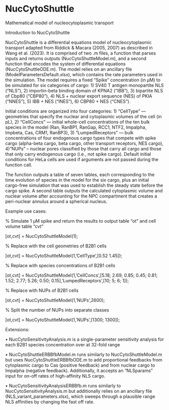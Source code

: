 # NucCytoShuttle
Mathematical model of nucleocytoplasmic transport

Introduction to NucCytoShuttle

NucCytoShuttle is a differential equations model of nucleocytoplasmic transport adapted from Riddick & Macara (2005, 2007) as described in Wang et al. (2023).  It is comprised of two .m files, a function that parses inputs and returns outputs (NucCytoShuttleModel.m), and a second function that encodes the system of differential equations (NucCytoShuttleODE.m).  The model relies on an ancillary file (ModelParametersDefault.xlsx), which contains the rate parameters used in the simulation.  The model requires a fixed “Spike” concentration (in µM) to be simulated for six categories of cargo:  1) SV40 T antigen monopartite NLS (“NLS”), 2) importin-beta binding domain of KPNA2 (“IBB”), 3) bipartite NLS of Cbp80 (“CBP80”), 4) NLS + nuclear export sequence (NES) of PKIA (“NNES”), 5) IBB + NES (“INES”), 6) CBP80 + NES (“CNES”).

Initial conditions are organized into four categories:  1) “CellType” — geometries that specify the nuclear and cytoplasmic volumes of the cell (in pL), 2) “CellConcs” — initial whole-cell concentrations of the ten bulk species in the model (Ran, RanBP1, RanGap, RCC1, NTF2, Impalpha, Impbeta, Cas, CRM1, RanBP3), 3) “LumpedReceptors” — bulk concentrations of four endogenous cargo types that compete with spike cargo (alpha-beta cargo, beta cargo, other transport receptors, NES cargo), 4)”NUPs” – nuclear pores classified by those that carry all cargo and those that only carry endogenous cargo (i.e., not spike cargo).  Default initial conditions for HeLa cells are used if arguments are not passed during the function call.

The function outputs a table of seven tables, each corresponding to the time evolution of species in the model for the six cargo, plus an initial cargo-free simulation that was used to establish the steady state before the cargo spike.  A second table outputs the calculated cytoplasmic volume and nuclear volume after accounting for the NPC compartment that creates a peri-nuclear annulus around a spherical nucleus.


Example use cases:

% Simulate 1 µM spike and return the results to output table “ot” and cell volume table “cvt”

[ot,cvt] = NucCytoShuttleModel(1);

% Replace with the cell geometries of B2B1 cells

[ot,cvt] = NucCytoShuttleModel(1,’CellType’,[0.52 1.45]);

% Replace with species concentrations of B2B1 cells

[ot,cvt] = NucCytoShuttleModel(1,’CellConcs’,[5.18; 2.69; 0.85; 0.45; 0.81; 1.52; 2.77; 5.26; 0.50; 0.15],’LumpedReceptors’,[10; 5; 6; 1]);

% Replace with NUPs of B2B1 cells

[ot,cvt] = NucCytoShuttleModel(1,’NUPs’,2600);

% Split the number of NUPs into separate classes

[ot,cvt] = NucCytoShuttleModel(1,’NUPs’,[1300; 1300]);


Extensions:

• NucCytoSensitivityAnalysis.m is a single-parameter sensitivity analysis for each B2B1 species concentration over at 32-fold range

• NucCytoShuttleERBBfbModel.m runs similarly to NucCytoShuttleModel.m but uses NucCytoShuttleERBBfbODE.m to add proportional feedbacks from cytoplasmic cargo to Cas (positive feedback) and from nuclear cargo to Impalpha (negative feedback).  Additionally, it accepts an “NLSparams” input for on-off rates of high-affinity NLS cargo.

• NucCytoSensitivityAnalysisERBBfb.m runs similarly to NucCytoSensitivityAnalysis.m but additionally relies on an ancillary file (NLS_variant_parameters.xlsx), which sweeps through a plausible range NLS affinities by changing the fast off rate.
